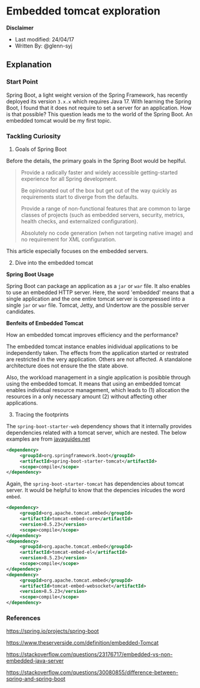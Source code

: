# Embedded tomcat exploration

**Disclaimer**
- Last modified: 24/04/17
- Written By: @glenn-syj

## Explanation

### Start Point

Spring Boot, a light weight version of the Spring Framework, has recently deployed its version `3.x.x` which requires Java 17. With learning the Spring Boot, I found that it does not require to set a server for an application. How is that possible? This question leads me to the world of the Spring Boot. An embedded tomcat would be my first topic.

### Tackling Curiosity

1. Goals of Spring Boot

Before the details, the primary goals in the Spring Boot would be heplful.

> Provide a radically faster and widely accessible getting-started experience for all Spring development.
>
> Be opinionated out of the box but get out of the way quickly as requirements start to diverge from the defaults.
>
> Provide a range of non-functional features that are common to large classes of projects (such as embedded servers, security, metrics, health checks, and externalized configuration).
>
> Absolutely no code generation (when not targeting native image) and no requirement for XML configuration.

This article especially focuses on the embedded servers.

2. Dive into the embedded tomcat

**Spring Boot Usage**

Spring Boot can package an application as a `jar` or `war` file. It also enables to use an embedded HTTP server. Here, the word 'embedded' means that a single application and the one entire tomcat server is compressed into a single `jar` or `war` file. Tomcat, Jetty, and Undertow are the possible server candidates. 

**Benfeits of Embedded Tomcat**

How an embedded tomcat improves efficiency and the performance?

The embedded tomcat instance enables inidividual applications to be independently taken. The effects from the application started or restrated are restricted in the very application. Others are not affected. A standalone architecture does not ensure the the state above. 

Also, the workload management in a single application is posibble through using the embedded tomcat. It means that using an embedded tomcat enables individual resource management, which leads to (1) allocation the resources in a only necessary amount (2) without affecting other applications.


3. Tracing the footprints

The `spring-boot-starter-web` dependency shows that it internally provides dependencies related with a tomcat server, which are nested. The below examples are from [javaguides.net](https://www.javaguides.net/2019/04/spring-boot-embedded-servers-tomcat-jetty-and-undertow.html)

```xml
<dependency>
     <groupId>org.springframework.boot</groupId>
     <artifactId>spring-boot-starter-tomcat</artifactId>
     <scope>compile</scope>
</dependency>
```

Again, the `spring-boot-starter-tomcat` has dependencies about tomcat server. It would be helpful to know that the depencies inlcudes the word `embed`. 

```xml
<dependency>
     <groupId>org.apache.tomcat.embed</groupId>
     <artifactId>tomcat-embed-core</artifactId>
     <version>8.5.23</version>
     <scope>compile</scope>
</dependency>
<dependency>
     <groupId>org.apache.tomcat.embed</groupId>
     <artifactId>tomcat-embed-el</artifactId>
     <version>8.5.23</version>
     <scope>compile</scope>
</dependency>
<dependency>
     <groupId>org.apache.tomcat.embed</groupId>
     <artifactId>tomcat-embed-websocket</artifactId>
     <version>8.5.23</version>
     <scope>compile</scope>
</dependency>
```

### References

https://spring.io/projects/spring-boot

https://www.theserverside.com/definition/embedded-Tomcat

https://stackoverflow.com/questions/23176717/embedded-vs-non-embedded-java-server

https://stackoverflow.com/questions/30080855/difference-between-spring-and-spring-boot